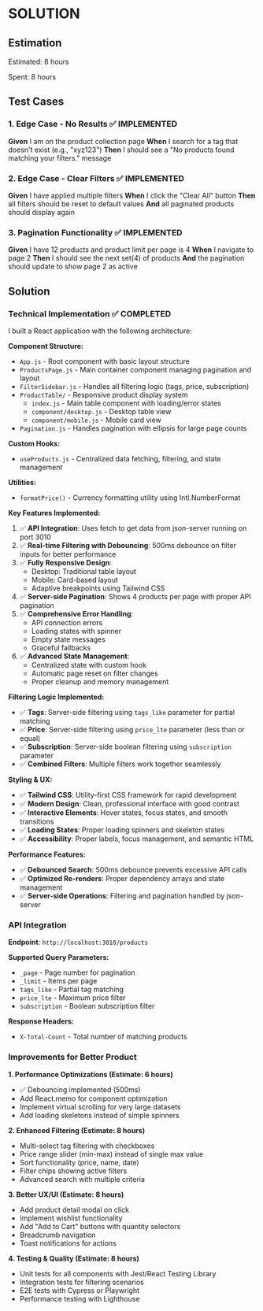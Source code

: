 # SOLUTION

## Estimation

Estimated: 8 hours

Spent: 8 hours

## Test Cases

### 1. Edge Case - No Results ✅ IMPLEMENTED

**Given** I am on the product collection page
**When** I search for a tag that doesn't exist (e.g., "xyz123")
**Then** I should see a "No products found matching your filters." message

### 2. Edge Case - Clear Filters ✅ IMPLEMENTED

**Given** I have applied multiple filters
**When** I click the "Clear All" button
**Then** all filters should be reset to default values
**And** all paginated products should display again

### 3. Pagination Functionality ✅ IMPLEMENTED

**Given** I have 12 products and product limit per page is 4
**When** I navigate to page 2
**Then** I should see the next set(4) of products
**And** the pagination should update to show page 2 as active

## Solution

### Technical Implementation ✅ COMPLETED

I built a React application with the following architecture:

**Component Structure:**

- `App.js` - Root component with basic layout structure
- `ProductsPage.js` - Main container component managing pagination and layout
- `FilterSidebar.js` - Handles all filtering logic (tags, price, subscription)
- `ProductTable/` - Responsive product display system
  - `index.js` - Main table component with loading/error states
  - `component/desktop.js` - Desktop table view
  - `component/mobile.js` - Mobile card view
- `Pagination.js` - Handles pagination with ellipsis for large page counts

**Custom Hooks:**

- `useProducts.js` - Centralized data fetching, filtering, and state management

**Utilities:**

- `formatPrice()` - Currency formatting utility using Intl.NumberFormat

**Key Features Implemented:**

1. ✅ **API Integration**: Uses fetch to get data from json-server running on port 3010
2. ✅ **Real-time Filtering with Debouncing**: 500ms debounce on filter inputs for better performance
3. ✅ **Fully Responsive Design**:
   - Desktop: Traditional table layout
   - Mobile: Card-based layout
   - Adaptive breakpoints using Tailwind CSS
4. ✅ **Server-side Pagination**: Shows 4 products per page with proper API pagination
5. ✅ **Comprehensive Error Handling**:
   - API connection errors
   - Loading states with spinner
   - Empty state messages
   - Graceful fallbacks
6. ✅ **Advanced State Management**:
   - Centralized state with custom hook
   - Automatic page reset on filter changes
   - Proper cleanup and memory management

**Filtering Logic Implemented:**

- ✅ **Tags**: Server-side filtering using `tags_like` parameter for partial matching
- ✅ **Price**: Server-side filtering using `price_lte` parameter (less than or equal)
- ✅ **Subscription**: Server-side boolean filtering using `subscription` parameter
- ✅ **Combined Filters**: Multiple filters work together seamlessly

**Styling & UX:**

- ✅ **Tailwind CSS**: Utility-first CSS framework for rapid development
- ✅ **Modern Design**: Clean, professional interface with good contrast
- ✅ **Interactive Elements**: Hover states, focus states, and smooth transitions
- ✅ **Loading States**: Proper loading spinners and skeleton states
- ✅ **Accessibility**: Proper labels, focus management, and semantic HTML

**Performance Features:**

- ✅ **Debounced Search**: 500ms debounce prevents excessive API calls
- ✅ **Optimized Re-renders**: Proper dependency arrays and state management
- ✅ **Server-side Operations**: Filtering and pagination handled by json-server

### API Integration

**Endpoint**: `http://localhost:3010/products`

**Supported Query Parameters:**

- `_page` - Page number for pagination
- `_limit` - Items per page
- `tags_like` - Partial tag matching
- `price_lte` - Maximum price filter
- `subscription` - Boolean subscription filter

**Response Headers:**

- `X-Total-Count` - Total number of matching products

### Improvements for Better Product

**1. Performance Optimizations (Estimate: 6 hours)**

- ✅ Debouncing implemented (500ms)
- Add React.memo for component optimization
- Implement virtual scrolling for very large datasets
- Add loading skeletons instead of simple spinners

**2. Enhanced Filtering (Estimate: 8 hours)**

- Multi-select tag filtering with checkboxes
- Price range slider (min-max) instead of single max value
- Sort functionality (price, name, date)
- Filter chips showing active filters
- Advanced search with multiple criteria

**3. Better UX/UI (Estimate: 8 hours)**

- Add product detail modal on click
- Implement wishlist functionality
- Add "Add to Cart" buttons with quantity selectors
- Breadcrumb navigation
- Toast notifications for actions

**4. Testing & Quality (Estimate: 8 hours)**

- Unit tests for all components with Jest/React Testing Library
- Integration tests for filtering scenarios
- E2E tests with Cypress or Playwright
- Performance testing with Lighthouse
